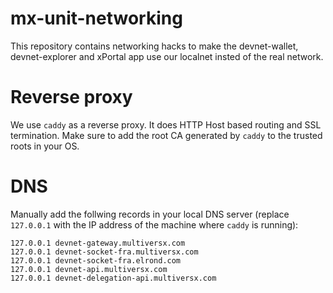 # mx-unit-networking

This repository contains networking hacks to make the devnet-wallet, devnet-explorer and xPortal app use our localnet insted of the real network.

# Reverse proxy

We use `caddy` as a reverse proxy. It does HTTP Host based routing and SSL termination. Make sure to add the root CA generated by `caddy` to the trusted roots in your OS.

# DNS

Manually add the follwing records in your local DNS server (replace `127.0.0.1` with the IP address of the machine where `caddy` is running):

```
127.0.0.1 devnet-gateway.multiversx.com
127.0.0.1 devnet-socket-fra.multiversx.com
127.0.0.1 devnet-socket-fra.elrond.com
127.0.0.1 devnet-api.multiversx.com
127.0.0.1 devnet-delegation-api.multiversx.com
```
